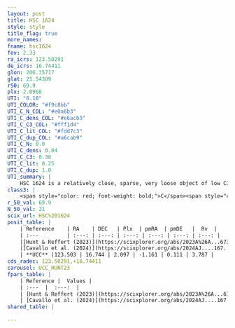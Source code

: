 ```yaml
---
layout: post
title: HSC 1624
style: style
title_flag: true
more_names: 
fname: hsc1624
fov: 2.33
ra_icrs: 123.50291
de_icrs: 16.74411
glon: 206.35717
glat: 25.54309
r50: 69.9
plx: 2.0968
UTI: "0.18"
UTI_COLOR: "#f9c8bb"
UTI_C_N_COL: "#e0a6b3"
UTI_C_dens_COL: "#e6acb3"
UTI_C_C3_COL: "#fff1d4"
UTI_C_lit_COL: "#fdd7c3"
UTI_C_dup_COL: "#a6cab9"
UTI_C_N: 0.0
UTI_C_dens: 0.04
UTI_C_C3: 0.38
UTI_C_lit: 0.25
UTI_C_dup: 1.0
UTI_summary: |
    HSC 1624 is a relatively close, sparse, very loose object of low C3 quality. It was recently reported in the literature.<br><br><span style="color: #99180f; font-weight: bold;">Warning: </span>contains less than 25 stars with <i>P>0.5</i> estimated.
class3: |
    <span style="color: red; font-weight: bold;">C</span><span style="color: #FFC300; font-weight: bold;">B</span>
r_50_val: 69.9
N_50_val: 21
scix_url: HSC%201624
posit_table: |
    | Reference    | RA    | DEC   | Plx  | pmRA  | pmDE   |  Rv  |
    | :---         | :---: | :---: | :---: | :---: | :---: | :---: |
    |[Hunt & Reffert (2023)](https://scixplorer.org/abs/2023A%26A...673A.114H) | 121.084 | 16.163 | 2.129 | -1.006 | 0.046 | 3.823 |
    |[Cavallo et al. (2024)](https://scixplorer.org/abs/2024AJ....167...12C) | 122.96 | 17.004 | 2.129 | -- | -- | -- |
    | **UCC** |123.503 | 16.744 | 2.097 | -1.161 | 0.111 | 3.787 | 
cds_radec: 123.50291,+16.74411
carousel: UCC_HUNT23
fpars_table: |
    | Reference |  Values |
    | :---  |  :---:  |
    | [Hunt & Reffert (2023)](https://scixplorer.org/abs/2023A%26A...673A.114H) | `AV50=0.035, diffAV50=0.292, MOD50=8.265, logAge50=8.104` |
    | [Cavallo et al. (2024)](https://scixplorer.org/abs/2024AJ....167...12C) | `AV50=0.32, dMod50=8.45, logAge50=7.85, [Fe/H]50=0.21` |
shared_table: |
    
---
```

